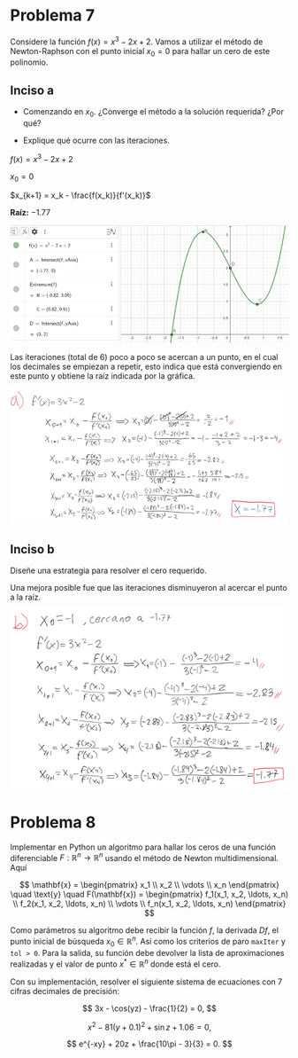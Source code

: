 # Problema 7

Considere la función $f(x) = x^3 - 2x + 2$. Vamos a utilizar el método de Newton-Raphson con el punto inicial $x_0 = 0$ para hallar un cero de este polinomio.

## Inciso a

- Comenzando en $x_0$. ¿Converge el método a la solución requerida? ¿Por qué?

- Explique qué ocurre con las iteraciones.

$f(x) = x^3 - 2x + 2$

$x_0 = 0$

$x_{k+1} = x_k - \frac{f(x_k)}{f'(x_k)}$

**Raíz:** $-1.77$

![Gráfica función](../images/grafica.png)

Las iteraciones (total de 6) poco a poco se acercan a un punto, en el cual los decimales se empiezan a repetir, esto indica que está convergiendo en este punto y obtiene la raíz indicada por la gráfica.

![Inciso a](../images/inciso_a.png)

## Inciso b

Diseñe una estrategia para resolver el cero requerido.

Una mejora posible fue que las iteraciones disminuyeron al acercar el punto a la raíz.

![Inciso b](../images/inciso_b.png)

# Problema 8

Implementar en Python un algoritmo para hallar los ceros de una función diferenciable $F : \mathbb{R}^n \rightarrow \mathbb{R}^n$ usando el método de Newton multidimensional. Aquí

$$
\mathbf{x} =
\begin{pmatrix}
x_1 \\
x_2 \\
\vdots \\
x_n
\end{pmatrix}
\quad \text{y} \quad
F(\mathbf{x}) =
\begin{pmatrix}
f_1(x_1, x_2, \ldots, x_n) \\
f_2(x_1, x_2, \ldots, x_n) \\
\vdots \\
f_n(x_1, x_2, \ldots, x_n)
\end{pmatrix}
$$

Como parámetros su algoritmo debe recibir la función $f$, la derivada $Df$, el punto inicial de búsqueda $x_0 \in \mathbb{R}^n$. Así como los criterios de paro `maxIter` y `tol > 0`.
Para la salida, su función debe devolver la lista de aproximaciones realizadas y el valor de punto $x^* \in \mathbb{R}^n$ donde está el cero.

Con su implementación, resolver el siguiente sistema de ecuaciones con 7 cifras decimales de precisión:

$$
3x - \cos(yz) - \frac{1}{2} = 0,
$$

$$
x^2 - 81(y + 0.1)^2 + \sin z + 1.06 = 0,
$$

$$
e^{-xy} + 20z + \frac{10\pi - 3}{3} = 0.
$$
